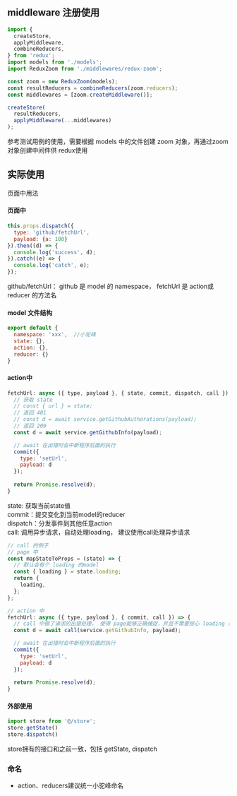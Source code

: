 ## middleware 注册使用
``` javascript
import {
  createStore,
  applyMiddleware,
  combineReducers,
} from 'redux';
import models from './models';
import ReduxZoom from './middlewares/redux-zoom';

const zoom = new ReduxZoom(models);
const resultReducers = combineReducers(zoom.reducers);
const middlewares = [zoom.createMiddleware()];

createStore(
  resultReducers,
  applyMiddleware(...middlewares)
);
```

参考测试用例的使用，需要根据 models 中的文件创建 zoom 对象，再通过zoom对象创建中间件供 redux使用


## 实际使用
页面中用法
#### 页面中
``` javascript
this.props.dispatch({
  type: 'github/fetchUrl',
  payload: {a: 100}
}).then((d) => {
  console.log('success', d);
}).catch((e) => {
  console.log('catch', e);
});
```
github/fetchUrl： github 是 model 的 namespace， fetchUrl 是 action或reducer 的方法名

#### model 文件结构
``` javascript
export default {
  namespace: 'xxx',  //小驼峰
  state: {},
  action: {},
  reducer: {}
}
```

#### action中
``` javascript
fetchUrl: async ({ type, payload }, { state, commit, dispatch, call }) => {
  // 获取 state
  // const { url } = state;
  // 返回 401
  // const d = await service.getGithubAuthorations(payload);
  // 返回 200
  const d = await service.getGithubInfo(payload);

  // await 在出错时会中断程序后面的执行
  commit({
    type: 'setUrl',
    payload: d
  });
  
  return Promise.resolve(d);
}
```
state: 获取当前state值  
commit：提交变化到当前model的reducer  
dispatch：分发事件到其他任意action  
call: 调用异步请求，自动处理loading， 建议使用call处理异步请求

``` javascript
// call 的例子
// page 中
const mapStateToProps = (state) => {
  // 默认会有个 loading 的model
  const { loading } = state.loading;
  return {
    loading,
  };
};

// action 中
fetchUrl: async ({ type, payload }, { commit, call }) => {
  // call 中做了请求的出错处理， 使得 page能够正确捕捉，并且不需要担心 loading 未取消的情况 
  const d = await call(service.getGithubInfo, payload);

  // await 在出错时会中断程序后面的执行
  commit({
    type: 'setUrl',
    payload: d
  });
  
  return Promise.resolve(d);
}
```

#### 外部使用
``` javascript
import store from '@/store';
store.getState()
store.dispatch()
```
store拥有的接口和之前一致，包括 getState, dispatch

### 命名

- action、reducers建议统一小驼峰命名
